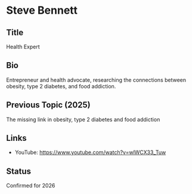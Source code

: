 # Steve Bennett

## Title
Health Expert

## Bio
Entrepreneur and health advocate, researching the connections between obesity, type 2 diabetes, and food addiction.

## Previous Topic (2025)
The missing link in obesity, type 2 diabetes and food addiction

## Links
- YouTube: https://www.youtube.com/watch?v=wlWCX33_Tuw

## Status
Confirmed for 2026